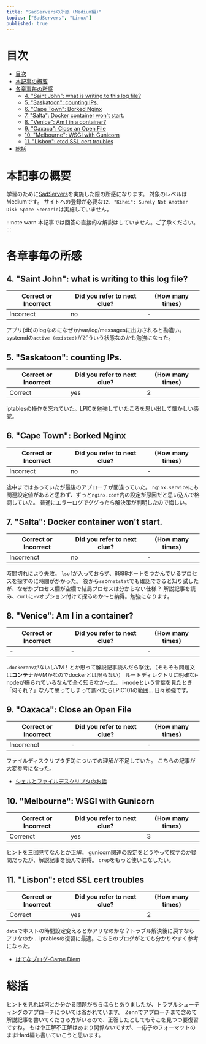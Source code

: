 ```yaml
---
title: "SadServersの所感 (Medium編)"
topics: ["SadServers", "Linux"]
published: true
---
```


# 目次

- [目次](#目次)
- [本記事の概要](#本記事の概要)
- [各章事毎の所感](#各章事毎の所感)
  - [4. "Saint John": what is writing to this log file?](#4-saint-john-what-is-writing-to-this-log-file)
  - [5. "Saskatoon": counting IPs.](#5-saskatoon-counting-ips)
  - [6. "Cape Town": Borked Nginx](#6-cape-town-borked-nginx)
  - [7. "Salta": Docker container won't start.](#7-salta-docker-container-wont-start)
  - [8. "Venice": Am I in a container?](#8-venice-am-i-in-a-container)
  - [9. "Oaxaca": Close an Open File](#9-oaxaca-close-an-open-file)
  - [10. "Melbourne": WSGI with Gunicorn](#10-melbourne-wsgi-with-gunicorn)
  - [11. "Lisbon": etcd SSL cert troubles](#11-lisbon-etcd-ssl-cert-troubles)
- [総括](#総括)

# 本記事の概要

学習のために[SadServers](https://sadservers.com/)を実施した際の所感になります。
対象のレベルはMediumです。
サイトへの登録が必要な``12. "Kihei": Surely Not Another Disk Space Scenario``は実施していません。

:::note warn
本記事では回答の直接的な解説はしていません。ご了承ください。
:::

# 各章事毎の所感

## 4. "Saint John": what is writing to this log file?

| Correct or Incorrect | Did you refer to next clue? | (How many times) |
| -------------------- | --------------------------- | ---------------- |
| Incorrect            | no                          | -                |

アプリ(db)のlogなのになぜか/var/log/messagesに出力されると勘違い。
systemdの``active (existed)``がどういう状態なのかも勉強になった。

## 5. "Saskatoon": counting IPs.

| Correct or Incorrect | Did you refer to next clue? | (How many times) |
| -------------------- | --------------------------- | ---------------- |
| Correct              | yes                         | 2                |

iptablesの操作を忘れていた。LPICを勉強していたころを思い出して懐かしい感覚。

## 6. "Cape Town": Borked Nginx

| Correct or Incorrect | Did you refer to next clue? | (How many times) |
| -------------------- | --------------------------- | ---------------- |
| Incorrect            | no                          | -                |

途中まではあっていたが最後のアプローチが間違っていた。
``nginx.service``にも関連設定値があると思わず、ずっと``nginx.conf``内の設定が原因だと思い込んで格闘していた。
普通にエラーログでググったら解決策が判明したので悔しい。

## 7. "Salta": Docker container won't start.

| Correct or Incorrect | Did you refer to next clue? | (How many times) |
| -------------------- | --------------------------- | ---------------- |
| Incorrenct           | no                          | -                |

時間切れにより失敗。
``lsof``が入っておらず、8888ポートをつかんでいるプロセスを探すのに時間がかかった。
後から``ss``or``netstat``でも確認できると知り試したが、なぜかプロセス欄が空欄で結局プロセスは分からない仕様？
解説記事を読み、``curl``に``-v``オプション付けて探るのか～と納得。勉強になります。

## 8. "Venice": Am I in a container?

| Correct or Incorrect | Did you refer to next clue? | (How many times) |
| -------------------- | --------------------------- | ---------------- |
| -                    | -                         | -                |

``.dockerenv``がないしVM！とか思って解説記事読んだら撃沈。（そもそも問題文は**コンテナ**かVMかなのでdockerとは限らない）
ルートディレクトリに明確なi-nodeが振られているなんて全く知らなかった。
i-nodeという言葉を見たとき「何それ？」なんて思ってしまって調べたらLPIC101の範囲...
日々勉強です。

## 9. "Oaxaca": Close an Open File

| Correct or Incorrect | Did you refer to next clue? | (How many times) |
| -------------------- | --------------------------- | ---------------- |
| Incorrenct           | -                           | -                |

ファイルディスクリプタ(FD)についての理解が不足していた。
こちらの記事が大変参考になった。

- [シェルとファイルデスクリプタのお話](https://qiita.com/ueokande/items/c75de7c9df2bcceda7a9)

## 10. "Melbourne": WSGI with Gunicorn

| Correct or Incorrect | Did you refer to next clue? | (How many times) |
| -------------------- | --------------------------- | ---------------- |
| Correnct             | yes                         | 3                |

ヒントを三回見てなんとか正解。
gunicorn関連の設定をどうやって探すのか疑問だったが、解説記事を読んで納得。
``grep``をもっと使いこなしたい。

## 11. "Lisbon": etcd SSL cert troubles

| Correct or Incorrect | Did you refer to next clue? | (How many times) |
| -------------------- | --------------------------- | ---------------- |
| Correct              | yes                         | 2                |

``date``でホストの時間設定変えるとかアリなのかな？トラブル解決後に戻すならアリなのか...
iptablesの復習に最適。こちらのブログがとても分かりやすく参考になった。

- [はてなブログ-Carpe Diem](https://christina04.hatenablog.com/entry/iptables-outline)

# 総括

ヒントを見れば何とか分かる問題がちらほらとありましたが、トラブルシューティングのアプローチについては省かれています。
Zennでアプローチまで含めて解説記事を書いてくださる方がいるので、正答したとしてもそこを見つつ要復習ですね。
もはや正解不正解はあまり関係ないですが、一応子のフォーマットのままHard編も書いていこうと思います。
